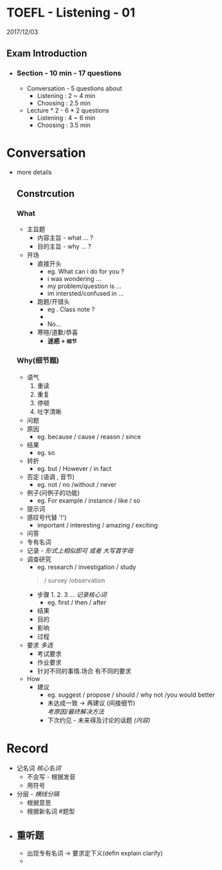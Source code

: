 TOEFL - Listening - 01
=
2017/12/03
## Exam Introduction
- ### Section - 10 min - 17 questions
    - Conversation - 5 questions about
        - Listening : 2 ~ 4 min
        - Choosing : 2.5 min
    - Lecture * 2 - 6 * 2 questions
        - Listening : 4 ~ 6 min
        - Choosing : 3.5 min
# Conversation
- more details
    ## Constrcution 
    ### What
    - 主旨题
        - 内容主旨 - what ... ?
        - 目的主旨 - why ... ?
    - 开场
        - 直接开头
            - eg. What can i do for you ?       
            - i was wondering ...
            - my problem/question is ...
            - im intersted/confused in ...
        - 跑题/开错头
            - eg . Class note ?
            - 
            - No...
        - 寒暄/道歉/恭喜 
            - **迷惑 + `细节`**
    ### Why(细节题)
    - 语气
        1. 重读
        1. 重复
        1. 停顿
        1. 吐字清晰
    - 问题
    - 原因
        -  eg. because / cause / reason / since
    - 结果
        - eg. so
    - 转折
        - eg. but / However / in fact
    - 否定 (语调 , 音节)
        - eg. not / no /without / never      
    - 例子(问例子的功能)
        - eg. For example / instance / like / so
    - 提示词
    - 感叹号代替 '!')
        -  important / interesting / amazing / exciting 
    - 问答
    - 专有名词
    - 记录 - *形式上相似即可 或者 大写首字母*
    - 调查研究
        -  eg. research / investigation / study 
        >  / survey /observation
        - 步骤 1. 2. 3 ... *记录核心词*
            - eg. first / then / after 
        - 结果
        - 目的
        - 影响
        - 过程
    - 要求 *多选*
        -  考试要求
        -  作业要求
        - 针对不同的事情.场合 有不同的要求
    - How 
        - 建议 
            - eg. suggest / propose / should / why not /you would better
            - 未达成一致 -> 再建议 (间接细节)  
                 *考原因/最终解决方法*
            - 下次约见 - 未来得及讨论的话题 *(内容)*

# Record 
- 记名词 *核心名词* 
    - 不会写 - 根据发音
    - 用符号
- 分层 - *横线分隔*
    - 根据意思
    - 根据新名词
#题型
* ## 重听题 
    * 出现专有名词 -> 要求定下义(defin explain clarify)
    * 